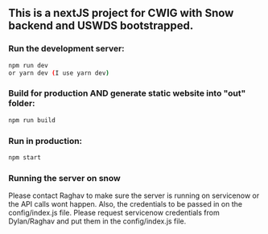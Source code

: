 ## This is a nextJS project for CWIG with Snow backend and USWDS bootstrapped. 

### Run the development server:

```bash
npm run dev
or yarn dev (I use yarn dev)
```

### Build for production AND generate static website into "out" folder:

```bash
npm run build
```

### Run in production:

```bash
npm start
```

### Running the server on snow
Please contact Raghav to make sure the server is running on servicenow or the API calls wont happen. Also, the credentials to be passed in on the config/index.js file. 
Please request servicenow credentials from Dylan/Raghav and put them in the config/index.js file.  
